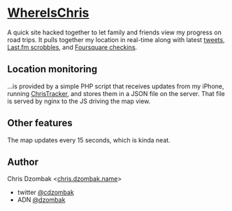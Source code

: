 # [WhereIsChris](http://whereischris.me)

A quick site hacked together to let family and friends view my progress on road trips. It pulls together my location in real-time along with latest [tweets](https://twitter.com/cdzombak), [Last.fm scrobbles](last.fm/user/cdrom600), and [Foursquare checkins](https://foursquare.com/cdzombak/history).

## Location monitoring

…is provided by a simple PHP script that receives updates from my iPhone, running [ChrisTracker](https://github.com/cdzombak/ChrisTracker), and stores them in a JSON file on the server. That file is served by nginx to the JS driving the map view.

## Other features

The map updates every 15 seconds, which is kinda neat.

## Author

Chris Dzombak <[chris.dzombak.name](http://chris.dzombak.name)>

* twitter [@cdzombak](https://twitter.com.cdzombak)
* ADN [@dzombak](https://alpha.app.net/dzombak)
